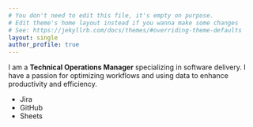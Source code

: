 ```yaml
---
# You don't need to edit this file, it's empty on purpose.
# Edit theme's home layout instead if you wanna make some changes
# See: https://jekyllrb.com/docs/themes/#overriding-theme-defaults
layout: single
author_profile: true
---
```

I am a **Technical Operations Manager** specializing in software delivery. I have a passion for optimizing workflows and using data to enhance productivity and efficiency.
- Jira
- GitHub
- Sheets
